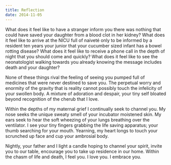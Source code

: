 ```yaml
---
title: Reflection
date: 2014-11-05
---
```


What does it feel like to have a stranger inform you there was nothing that could have saved your daughter from a blood clot in her kidney? What does it feel like to arrive at the NICU full of naiveté only to be informed by a resident ten years your junior that your cucumber sized infant has a bowel rotting disease? What does it feel like to receive a phone call in the depth of night that you should come and quickly? What does it feel like to see the neonatologist walking towards you already knowing the message includes death and your daughter?

None of these things rival the feeling of seeing you pumped full of medicines that were never destined to save you. The perpetual worry and enormity of the gravity that is reality cannot possibly touch the infelicity of your swollen body. A mixture of adoration and despair, your tiny self bloated beyond recognition of the cherub that I love.

Within the depths of my maternal grief I continually seek to channel you. My nose seeks the unique sweaty smell of your incubator moistened skin. My ears seek to hear the soft wheezing of your lungs breathing over the ventilator. I see your tiny fingers grabbing the life saving apparatus; your thumb searching for your mouth. Yearning, my heart longs to touch your scrunched up face and cup your ambrosial body.

Nightly, your father and I light a candle hoping to channel your spirit, invite you to our table, encourage you to take up residence in our home. Within the chasm of life and death, I feel you. I love you. I embrace you.
